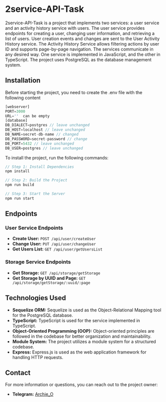 # 2service-API-Task

2service-API-Task is a project that implements two services: a user service and an activity history service with users. The user service provides endpoints for creating a user, changing user information, and retrieving a list of users. User creation events and changes are sent to the User Activity History service. The Activity History Service allows filtering actions by user ID and supports page-by-page navigation. The services communicate in any desired way. One service is implemented in JavaScript, and the other in TypeScript. The project uses PostgreSQL as the database management system.

## Installation

Before starting the project, you need to create the .env file with the following content

```typescript
[webserver]
PORT=3000
URL=''  can be empty
[database]
DB_DIALECT=postgres // leave unchanged
DB_HOST=localhost // leave unchanged
DB_NAME=secret-db-name // changed
DB_PASSWORD=secret-password // change
DB_PORT=5432 // leave unchanged
DB_USER=postgres // leave unchanged
```

To install the project, run the following commands:
```typescript
// Step 1: Install Dependencies
npm install

// Step 2: Build the Project
npm run build

// Step 3: Start the Server
npm run start
```

## Endpoints

### User Service Endpoints

- **Create User:** `POST /api/user/createUser`
- **Change User:** `PUT /api/user/changeUser`
- **Get Users List:** `GET /api/user/getUsersList`

### Storage Service Endpoints

- **Get Storage:** `GET /api/storage/getStorage`
- **Get Storage by UUID and Page:** `GET /api/storage/getStorage/:uuid/:page`

## Technologies Used

- **Sequelize ORM:** Sequelize is used as the Object-Relational Mapping tool for the PostgreSQL database.
- **TypeScript:** TypeScript is used for the service implemented in TypeScript.
- **Object-Oriented Programming (OOP):** Object-oriented principles are followed in the codebase for better organization and maintainability.
- **Module System:** The project utilizes a module system for a structured codebase.
- **Express:** Express.js is used as the web application framework for handling HTTP requests.

## Contact

For more information or questions, you can reach out to the project owner:

- **Telegram:** [Archie_O](https://t.me/Archie_O)
